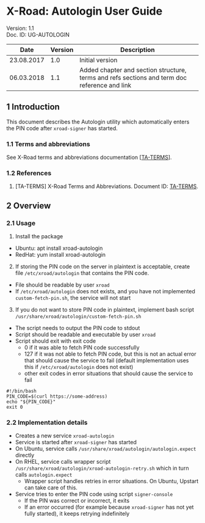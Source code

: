 # X-Road: Autologin User Guide

Version: 1.1  
Doc. ID: UG-AUTOLOGIN


| Date        | Version     | Description                                                                                             
|-------------|-------------|---------------------------------------------------------------------------------------------------------
| 23.08.2017  | 1.0         | Initial version             
| 06.03.2018  | 1.1         | Added chapter and section structure, terms and refs sections and term doc reference and link                   

## 1 Introduction

This document describes the Autologin utility which automatically enters the PIN code after `xroad-signer` has started.

### 1.1 Terms and abbreviations

See X-Road terms and abbreviations documentation \[[TA-TERMS](#Ref_TERMS)\].

### 1.2 References

1. <a id="Ref_TERMS" class="anchor"></a>\[TA-TERMS\] X-Road Terms and Abbreviations. Document ID: [TA-TERMS](../../terms_x-road_docs.md).

## 2 Overview
### 2.1 Usage

1. Install the package
  * Ubuntu: apt install xroad-autologin
  * RedHat: yum install xroad-autologin

2. If storing the PIN code on the server in plaintext is acceptable, create file `/etc/xroad/autologin` that contains the PIN code. 
  * File should be readable by user `xroad`
  * If `/etc/xroad/autologin` does not exists, and you have not implemented `custom-fetch-pin.sh`, the service will not start
3. If you do not want to store PIN code in plaintext, implement bash script 
`/usr/share/xroad/autologin/custom-fetch-pin.sh`
  * The script needs to output the PIN code to stdout
  * Script should be readable and executable by user `xroad`
  * Script should exit with exit code
    * 0 if it was able to fetch PIN code successfully
    * 127 if it was not able to fetch PIN code, but this is not an actual error that should cause the service to fail (default implementation uses this if `/etc/xroad/autologin` does not exist)
    * other exit codes in error situations that should cause the service to fail
  ```shell
  #!/bin/bash
  PIN_CODE=$(curl https://some-address)
  echo "${PIN_CODE}"
  exit 0
  ```

### 2.2 Implementation details

* Creates a new service `xroad-autologin`
* Service is started after `xroad-signer` has started
* On Ubuntu, service calls `/usr/share/xroad/autologin/autologin.expect` directly
* On RHEL, service calls wrapper script `/usr/share/xroad/autologin/xroad-autologin-retry.sh` which in turn calls `autologin.expect`
  * Wrapper script handles retries in error situations. On Ubuntu, Upstart can take care of this.
* Service tries to enter the PIN code using script `signer-console`
  * If the PIN was correct or incorrect, it exits
  * If an error occurred (for example because `xroad-signer` has not yet fully started), it keeps retrying indefinitely

